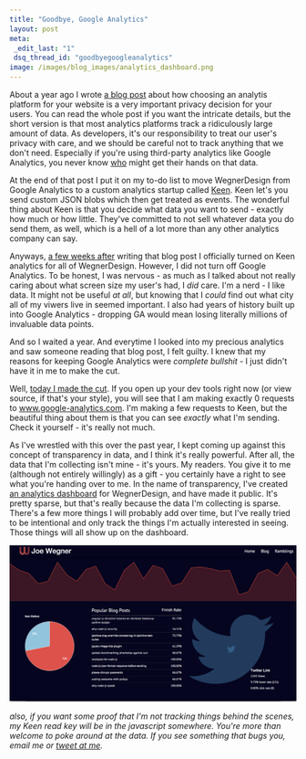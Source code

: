 ```yaml
---
title: "Goodbye, Google Analytics"
layout: post
meta:
 _edit_last: "1"
 dsq_thread_id: "goodbyegoogleanalytics"
image: /images/blog_images/analytics_dashboard.png
---
```


About a year ago I wrote [a blog post](https://joewegner.com/blog/analytics-is-a-privacy-decision/) about how choosing an analytis platform for your website is a very important privacy decision for your users. You can read the whole post if you want the intricate details, but the short version is that most analytics platforms track a ridiculously large amount of data. As developers, it's our responsibility to treat our user's privacy with care, and we should be careful not to track anything that we don't need. Especially if you're using third-party analytics like Google Analytics, you never know [who](https://pixabay.com/static/uploads/photo/2012/04/12/13/12/uncle-sam-29972_640.png) might get their hands on that data.

<!--more-->

At the end of that post I put it on my to-do list to move WegnerDesign from Google Analytics to a custom analytics startup called [Keen](https://keen.io). Keen let's you send custom JSON blobs which then get treated as events. The wonderful thing about Keen is that you decide what data you want to send - exactly how much or how little. They've committed to not sell whatever data you do send them, as well, which is a hell of a lot more than any other analytics company can say.

Anyways, [a few weeks after](https://github.com/josephwegner/josephwegner.github.com/commit/644a948b97b21f7b2582eb5a12436544ce6cf148) writing that blog post I officially turned on Keen analytics for all of WegnerDesign. However, I did not turn off Google Analytics. To be honest, I was nervous - as much as I talked about not really caring about what screen size my user's had, I *did* care. I'm a nerd - I like data. It might not be useful *at all*, but knowing that I *could* find out what city all of my viwers live in seemed important. I also had years of history built up into Google Analytics - dropping GA would mean losing literally millions of invaluable data points.

And so I waited a year. And everytime I looked into my precious analytics and saw someone reading that blog post, I felt guilty. I knew that my reasons for keeping Google Analytics were *complete bullshit* - I just didn't have it in me to make the cut.

Well, [today I made the cut](https://github.com/josephwegner/josephwegner.github.com/commit/6fd1cf474c04bb68f6882905f79145c77b7aabfb). If you open up your dev tools right now (or view source, if that's your style), you will see that I am making exactly 0 requests to www.google-analytics.com. I'm making a few requests to Keen, but the beautiful thing about them is that you can see *exactly* what I'm sending. Check it yourself - it's really not much.

As I've wrestled with this over the past year, I kept coming up against this concept of transparency in data, and I think it's really powerful. After all, the data that I'm collecting isn't mine - it's yours. My readers. You give it to me (although not entirely willingly) as a gift - you certainly have a right to see what you're handing over to me. In the name of transparency, I've created [an analytics dashboard](https://joewegner.com/dashboard) for WegnerDesign, and have made it public. It's pretty sparse, but that's really because the data I'm collecting is sparse. There's a few more things I will probably add over time, but I've really tried to be intentional and only track the things I'm actually interested in seeing. Those things will all show up on the dashboard.

![WegnerDesign Analytics Dashboard](/images/blog_images/analytics_screenshot.png)

*also, if you want some proof that I'm not tracking things behind the scenes, my Keen read key will be in the javascript somewhere. You're more than welcome to poke around at the data. If you see something that bugs you, email me or [tweet at me](https://www.twitter.com/Joe_Wegner).*

